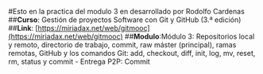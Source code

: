 #Esto en la practica del modulo 3 en desarrollado por Rodolfo Cardenas
##**Curso**: Gestión de proyectos Software con Git y GitHub (3.ª edición)
##**Link**: [https://miriadax.net/web/gitmooc](https://miriadax.net/web/gitmooc)
##**Modulo**:Módulo 3: Repositorios local y remoto, directorio de trabajo, commit, raw máster (principal), ramas remotas, GitHub y los comandos Git: add, checkout, diff, init, log, mv, reset, rm, status y commit - Entrega P2P: Commit

